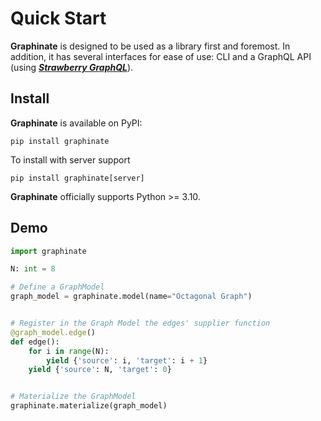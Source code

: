 # Quick Start

**Graphinate** is designed to be used as a library first and foremost.
In addition, it has several interfaces for ease of use: CLI and a GraphQL API (using [**_Strawberry GraphQL_**](https://strawberry.rocks/)).

## Install

**Graphinate** is available on PyPI:

```shell
pip install graphinate
```

To install with server support

```shell
pip install graphinate[server]
```

**Graphinate** officially supports Python >= 3.10.

## Demo

```python title="Octagonal Graph"
import graphinate

N: int = 8

# Define a GraphModel
graph_model = graphinate.model(name="Octagonal Graph")


# Register in the Graph Model the edges' supplier function
@graph_model.edge()
def edge():
    for i in range(N):
        yield {'source': i, 'target': i + 1}
    yield {'source': N, 'target': 0}


# Materialize the GraphModel
graphinate.materialize(graph_model)
```